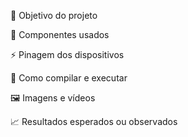 🎯 Objetivo do projeto


🧩 Componentes usados


⚡ Pinagem dos dispositivos


🧪 Como compilar e executar


🖼️ Imagens e vídeos


📈 Resultados esperados ou observados
